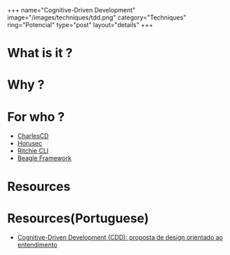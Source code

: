 +++
name="Cognitive-Driven Development"
image="/images/techniques/tdd.png"
category="Techniques"
ring="Potencial"
type="post"
layout="details"
+++

# What is it ?



# Why ?


# For who ?

* [CharlesCD](https://charlescd.io/)
* [Horusec](https://horusec.io/site/)
* [Ritchie CLI](https://ritchiecli.io/)
* [Beagle Framework](https://usebeagle.io/)

# Resources


# Resources(Portuguese)
- [Cognitive-Driven Development (CDD): proposta de design orientado ao entendimento](https://www.zup.com.br/blog/cognitive-driven-development-cdd)
